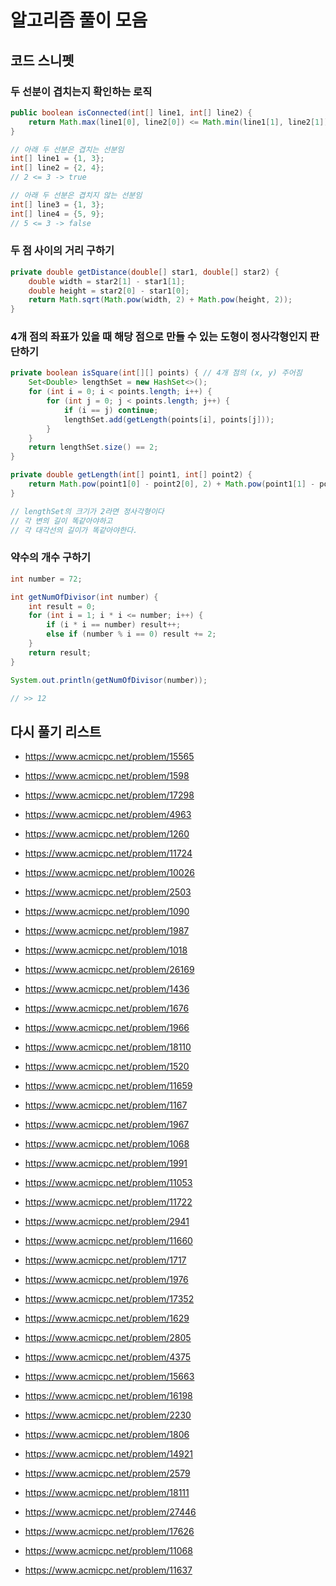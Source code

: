 # 알고리즘 풀이 모음

## 코드 스니펫

### 두 선분이 겹치는지 확인하는 로직

```java
public boolean isConnected(int[] line1, int[] line2) {
    return Math.max(line1[0], line2[0]) <= Math.min(line1[1], line2[1]);
}

// 아래 두 선분은 겹치는 선분임
int[] line1 = {1, 3};
int[] line2 = {2, 4};
// 2 <= 3 -> true

// 아래 두 선분은 겹치지 않는 선분임
int[] line3 = {1, 3};
int[] line4 = {5, 9};
// 5 <= 3 -> false
```

### 두 점 사이의 거리 구하기

```java
private double getDistance(double[] star1, double[] star2) {
    double width = star2[1] - star1[1];
    double height = star2[0] - star1[0];
    return Math.sqrt(Math.pow(width, 2) + Math.pow(height, 2));
}
```

### 4개 점의 좌표가 있을 때 해당 점으로 만들 수 있는 도형이 정사각형인지 판단하기

```java
private boolean isSquare(int[][] points) { // 4개 점의 (x, y) 주어짐
    Set<Double> lengthSet = new HashSet<>();
    for (int i = 0; i < points.length; i++) {
        for (int j = 0; j < points.length; j++) {
            if (i == j) continue;
            lengthSet.add(getLength(points[i], points[j]));
        }
    }
    return lengthSet.size() == 2;
}

private double getLength(int[] point1, int[] point2) {
    return Math.pow(point1[0] - point2[0], 2) + Math.pow(point1[1] - point2[1], 2);
}

// lengthSet의 크기가 2라면 정사각형이다
// 각 변의 길이 똑같아야하고
// 각 대각선의 길이가 똑같아야한다.
```
### 약수의 개수 구하기

```java
int number = 72;

int getNumOfDivisor(int number) {
    int result = 0;
    for (int i = 1; i * i <= number; i++) {
        if (i * i == number) result++;
        else if (number % i == 0) result += 2;
    }
    return result;
}

System.out.println(getNumOfDivisor(number));

// >> 12
```

## 다시 풀기 리스트

- https://www.acmicpc.net/problem/15565

- https://www.acmicpc.net/problem/1598

- https://www.acmicpc.net/problem/17298

- https://www.acmicpc.net/problem/4963

- https://www.acmicpc.net/problem/1260

- https://www.acmicpc.net/problem/11724

- https://www.acmicpc.net/problem/10026

- https://www.acmicpc.net/problem/2503

- https://www.acmicpc.net/problem/1090

- https://www.acmicpc.net/problem/1987

- https://www.acmicpc.net/problem/1018

- https://www.acmicpc.net/problem/26169

- https://www.acmicpc.net/problem/1436

- https://www.acmicpc.net/problem/1676

- https://www.acmicpc.net/problem/1966

- https://www.acmicpc.net/problem/18110

- https://www.acmicpc.net/problem/1520

- https://www.acmicpc.net/problem/11659

- https://www.acmicpc.net/problem/1167

- https://www.acmicpc.net/problem/1967

- https://www.acmicpc.net/problem/1068

- https://www.acmicpc.net/problem/1991

- https://www.acmicpc.net/problem/11053

- https://www.acmicpc.net/problem/11722

- https://www.acmicpc.net/problem/2941

- https://www.acmicpc.net/problem/11660

- https://www.acmicpc.net/problem/1717

- https://www.acmicpc.net/problem/1976

- https://www.acmicpc.net/problem/17352

- https://www.acmicpc.net/problem/1629

- https://www.acmicpc.net/problem/2805

- https://www.acmicpc.net/problem/4375

- https://www.acmicpc.net/problem/15663
- https://www.acmicpc.net/problem/16198
- https://www.acmicpc.net/problem/2230
- https://www.acmicpc.net/problem/1806
- https://www.acmicpc.net/problem/14921
- https://www.acmicpc.net/problem/2579
- https://www.acmicpc.net/problem/18111
- https://www.acmicpc.net/problem/27446
- https://www.acmicpc.net/problem/17626
- https://www.acmicpc.net/problem/11068
- https://www.acmicpc.net/problem/11637